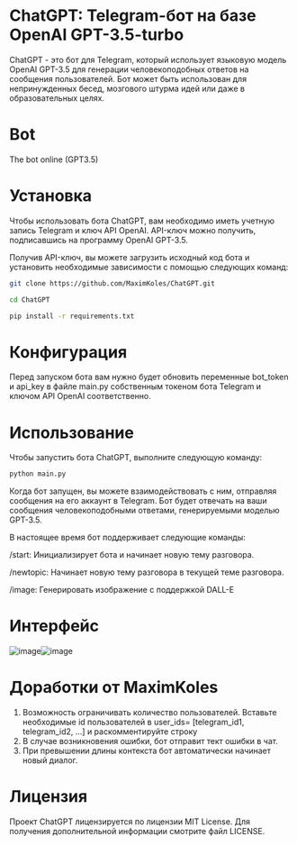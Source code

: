 # ChatGPT: Telegram-бот на базе OpenAI GPT-3.5-turbo
ChatGPT - это бот для Telegram, который использует языковую модель OpenAI GPT-3.5 для генерации человекоподобных ответов на сообщения пользователей. Бот может быть использован для непринужденных бесед, мозгового штурма идей или даже в образовательных целях.

# Bot
The bot online (GPT3.5)

# Установка
Чтобы использовать бота ChatGPT, вам необходимо иметь учетную запись Telegram и ключ API OpenAI. API-ключ можно получить, подписавшись на программу OpenAI GPT-3.5.

Получив API-ключ, вы можете загрузить исходный код бота и установить необходимые зависимости с помощью следующих команд:
```sh
git clone https://github.com/MaximKoles/ChatGPT.git

cd ChatGPT

pip install -r requirements.txt
```
# Конфигурация
Перед запуском бота вам нужно будет обновить переменные bot_token и api_key в файле main.py собственным токеном бота Telegram и ключом API OpenAI соответственно.

# Использование
Чтобы запустить бота ChatGPT, выполните следующую команду:
```sh
python main.py
```
Когда бот запущен, вы можете взаимодействовать с ним, отправляя сообщения на его аккаунт в Telegram. Бот будет отвечать на ваши сообщения человекоподобными ответами, генерируемыми моделью GPT-3.5.

В настоящее время бот поддерживает следующие команды:

/start: Инициализирует бота и начинает новую тему разговора.

/newtopic: Начинает новую тему разговора в текущей теме разговора.

/image: Генерировать изображение с поддержкой DALL-E

# Интерфейс 
![image](https://user-images.githubusercontent.com/69369034/225102009-ede09ac4-1c1e-4ac5-9cef-e3da6bfcf2d9.png)![image](https://user-images.githubusercontent.com/69369034/229245783-e8c48a79-a294-4f62-af28-69474842a270.png)


# Доработки от MaximKoles
1. Возможность ограничивать количество пользователей.
Вставьте необходимые id пользователей в user_ids= [telegram_id1, telegram_id2, ...] и раскомментируйте строку
2. В случае возникновения ошибки, бот отправит тект ошибки в чат.
3. При превышении длины контекста бот автоматически начинает новый диалог.

# Лицензия
Проект ChatGPT лицензируется по лицензии MIT License. Для получения дополнительной информации смотрите файл LICENSE.
